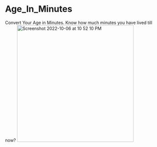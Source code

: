 # Age_In_Minutes
Convert Your Age in Minutes. Know how much minutes you have lived till now?
<img width="381" alt="Screenshot 2022-10-06 at 10 52 10 PM" src="https://user-images.githubusercontent.com/77097580/194378351-c7abad2e-65a3-4e34-a985-17abc50e9b93.png">
